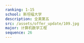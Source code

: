 ```yaml
---
ranking: 1-15
school: 斯坦福大学
description: 全美第五
src: /assets/offer_update/109.jpg
major: 计算机数学工程
sequence: 26
---
```


